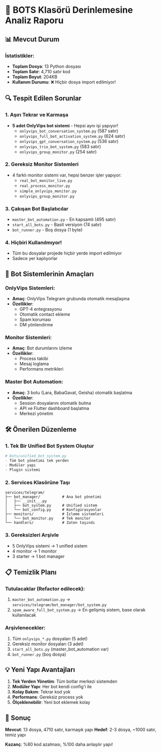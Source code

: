 # 🤖 BOTS Klasörü Derinlemesine Analiz Raporu

## 📊 Mevcut Durum

### İstatistikler:
- **Toplam Dosya**: 13 Python dosyası
- **Toplam Satır**: 4,710 satır kod
- **Toplam Boyut**: 204KB
- **Kullanım Durumu**: ❌ Hiçbir dosya import edilmiyor!

## 🔍 Tespit Edilen Sorunlar

### 1. **Aşırı Tekrar ve Karmaşa**
- **5 adet OnlyVips bot sistemi** - Hepsi aynı işi yapıyor!
  - `onlyvips_bot_conversation_system.py` (587 satır)
  - `onlyvips_full_bot_activation_system.py` (624 satır)
  - `onlyvips_gpt_conversation_system.py` (536 satır)
  - `onlyvips_trio_bot_system.py` (583 satır)
  - `onlyvips_group_monitor.py` (254 satır)

### 2. **Gereksiz Monitor Sistemleri**
- 4 farklı monitor sistemi var, hepsi benzer işler yapıyor:
  - `real_bot_monitor_live.py`
  - `real_process_monitor.py`
  - `simple_onlyvips_monitor.py`
  - `onlyvips_group_monitor.py`

### 3. **Çakışan Bot Başlatıcılar**
- `master_bot_automation.py` - En kapsamlı (495 satır)
- `start_all_bots.py` - Basit versiyon (74 satır)
- `bot_runner.py` - Boş dosya (1 byte)

### 4. **Hiçbiri Kullanılmıyor!**
- Tüm bu dosyalar projede hiçbir yerde import edilmiyor
- Sadece yer kaplıyorlar

## 🎯 Bot Sistemlerinin Amaçları

### OnlyVips Sistemleri:
- **Amaç**: OnlyVips Telegram grubunda otomatik mesajlaşma
- **Özellikler**: 
  - GPT-4 entegrasyonu
  - Otomatik contact ekleme
  - Spam koruması
  - DM yönlendirme

### Monitor Sistemleri:
- **Amaç**: Bot durumlarını izleme
- **Özellikler**:
  - Process takibi
  - Mesaj loglama
  - Performans metrikleri

### Master Bot Automation:
- **Amaç**: 3 botu (Lara, BabaGavat, Geisha) otomatik başlatma
- **Özellikler**:
  - Session dosyalarını otomatik bulma
  - API ve Flutter dashboard başlatma
  - Merkezi yönetim

## 🛠️ Önerilen Düzenleme

### 1. **Tek Bir Unified Bot System Oluştur**
```python
# bots/unified_bot_system.py
- Tüm bot yönetimi tek yerden
- Modüler yapı
- Plugin sistemi
```

### 2. **Services Klasörüne Taşı**
```
services/telegram/
├── bot_manager/          # Ana bot yönetimi
│   ├── __init__.py
│   ├── bot_system.py     # Unified sistem
│   └── bot_config.py     # Konfigürasyonlar
├── monitors/             # İzleme sistemleri
│   └── bot_monitor.py    # Tek monitor
└── handlers/             # Zaten taşındı
```

### 3. **Gereksizleri Arşivle**
- 5 OnlyVips sistemi → 1 unified sistem
- 4 monitor → 1 monitor
- 3 starter → 1 bot manager

## 📋 Temizlik Planı

### Tutulacaklar (Refactor edilecek):
1. `master_bot_automation.py` → `services/telegram/bot_manager/bot_system.py`
2. `spam_aware_full_bot_system.py` → En gelişmiş sistem, base olarak kullanılacak

### Arşivlenecekler:
1. Tüm `onlyvips_*.py` dosyaları (5 adet)
2. Gereksiz monitor dosyaları (3 adet)
3. `start_all_bots.py` (master_bot_automation var)
4. `bot_runner.py` (boş dosya)

## 💡 Yeni Yapı Avantajları

1. **Tek Yerden Yönetim**: Tüm botlar merkezi sistemden
2. **Modüler Yapı**: Her bot kendi config'i ile
3. **Kolay Bakım**: Tekrar kod yok
4. **Performans**: Gereksiz process yok
5. **Ölçeklenebilir**: Yeni bot eklemek kolay

## 🚀 Sonuç

**Mevcut**: 13 dosya, 4710 satır, karmaşık yapı
**Hedef**: 2-3 dosya, ~1000 satır, temiz yapı

**Kazanç**: %80 kod azalması, %100 daha anlaşılır yapı! 
